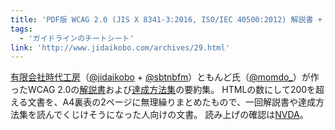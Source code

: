 ```yaml
---
title: 'PDF版 WCAG 2.0 (JIS X 8341-3:2016, ISO/IEC 40500:2012) 解説書 + 達成方法集 要約(HTML+CSS+js 編)'
tags:
  - 'ガイドラインのチートシート'
link: 'http://www.jidaikobo.com/archives/29.html'
---
```


<a href="https://www.jidaikobo.com">有限会社時代工房</a>（<a href="https://twitter.com/jidaikobo">@jidaikobo</a> + <a href="https://twitter.com/sbtnbfm">@sbtnbfm</a>）ともんど氏（<a href="https://twitter.com/momdo_">@momdo_</a>）が作ったWCAG 2.0の<a href="https://waic.jp/docs/UNDERSTANDING-WCAG20/Overview.html">解説書</a>および<a href="https://waic.jp/docs/WCAG-TECHS/Overview.html">達成方法集</a>の要約集。
HTMLの数にして200を超える文書を、A4裏表の2ページに無理繰りまとめたもので、一回解説書や達成方法集を読んでくじけそうになった人向けの文書。
読み上げの確認は<a href="https://www.nvda.jp/">NVDA</a>。